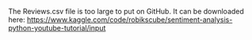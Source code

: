 The Reviews.csv file is too large to put on GitHub. It can be downloaded here:
https://www.kaggle.com/code/robikscube/sentiment-analysis-python-youtube-tutorial/input
